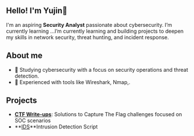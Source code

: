 ## Hello! I'm Yujin👋

I'm an aspiring **Security Analyst** passionate about cybersecurity.
I’m currently learning ...I’m currently learning and building projects to deepen my skills in network security, threat hunting, and incident response.

## About me
* 🌱 Studying cybersecurity with a focus on security operations and threat detection.
* 🎯 Experienced with tools like Wireshark, Nmap,.

## Projects
- **[CTF Write-ups](https://medium.com/@barete.mart)**: Solutions to Capture The Flag challenges focused on SOC scenarios
- **[IDS]()**Intrusion Detection Script
<!--
**yujin-xin/yujin-xin** is a ✨ _special_ ✨ repository because its `README.md` (this file) appears on your GitHub profile.

Here are some ideas to get you started:

- 🔭 I’m currently working on ...
- 🌱 I’m currently learning ...
- 👯 I’m looking to collaborate on ...
- 🤔 I’m looking for help with ...
- 💬 Ask me about ...
- 📫 How to reach me: ...
- 😄 Pronouns: ...
- ⚡ Fun fact: ...
-->
